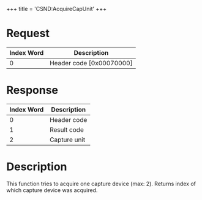 +++
title = 'CSND:AcquireCapUnit'
+++

# Request

| Index Word | Description                |
|------------|----------------------------|
| 0          | Header code \[0x00070000\] |

# Response

| Index Word | Description  |
|------------|--------------|
| 0          | Header code  |
| 1          | Result code  |
| 2          | Capture unit |

# Description

This function tries to acquire one capture device (max: 2). Returns
index of which capture device was acquired.